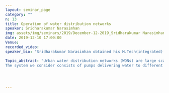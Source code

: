 ```yaml
---
layout: seminar_page
category: ""
n: 13
title: Operation of water distribution networks
speaker: Sridharakumar Narasimhan
img: assets/img/seminars/2019/December-12-2019_Sridharakumar Narasimhan.jpg
date: 2019-12-10 17:00:00 
Venue:
recorded_video: 
speaker_bio: "Sridharakumar Narasimhan obtained his M.Tech(integrated) and PhD in chemical engineering from IIT Maras and Clarkson University, USA in 1998 and 2006 respectively. He is currently Professor at the Department of Chemical Engineering,IIT Madras, India. His background is in process systems engineering and my interests are broadly in optimal experiment and measurement system design, water distribution networks and continuous manufacturing."

Topic_abstract: "Urban water distribution networks (WDNs) are large scale, complex systems with limited instrumentation. The nexus between water and energy reveals that energy production consumes significant quantities of of water while transporting water for end use is a highly energy intensive operation. Hence, it is important to minimize energy consumption while meeting consumer demands at required pressures On the other hand, if the available water is insufficient or inadequate to meet consumer demands at the required pressures, equitable distribution of the available resource is of primary importance.
The system we consider consists of pumps delivering water to different reservoirs  in a network, with each reservoir catering to time varying demand.  Pumps and ON/OFF valves are used as manipulated variables to control the flow and  pressure. The decision variables  are the number of pumps to be turned on and the state of the valves in the network over a given horizon and the objective  is to minimize energy consumption while meeting the time varying demand.  Given the nonlinear nature of the pump operating curve and the hydraulics, this results in a Mixed Integer NonLinear Program (MINLP). We propose to solve by decomposing it into  series of sub-problems that can be solved efficiently.  Application of these ideas to distribution networks reveals potential significant savings in energy or improvement in supply. Experimental results will be shared followed by our field implementations."




---
```


